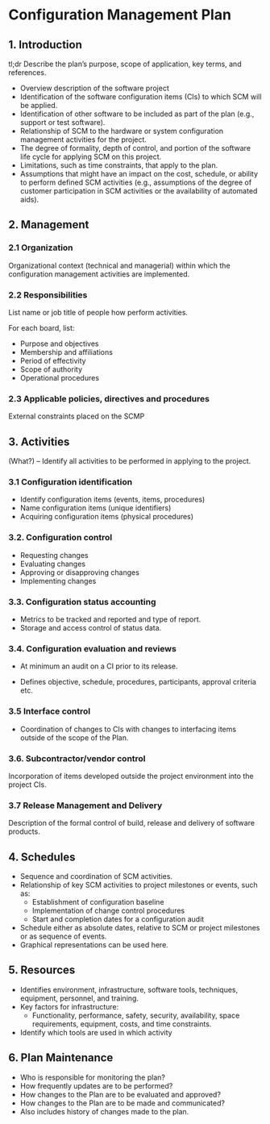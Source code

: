 # Configuration Management Plan

## 1. Introduction

tl;dr Describe the plan’s purpose, scope of application, key terms, and 
references.

- Overview description of the software project
- Identification of the software configuration items (CIs) to which SCM will be applied.
- Identification of other software to be included as part of the plan (e.g., support or test software).
- Relationship of SCM to the hardware or system configuration management activities for the project.
- The degree of formality, depth of control, and portion of the software life cycle for applying SCM on this project.
- Limitations, such as time constraints, that apply to the plan.
- Assumptions that might have an impact on the cost, schedule, or ability to perform defined SCM activities (e.g., assumptions of the degree of customer participation in SCM activities or the availability of automated aids). 

## 2. Management

### 2.1 Organization

Organizational context (technical and managerial) within which the configuration management activities are implemented. 

### 2.2 Responsibilities

List name or job title of people how perform activities.

For each board, list:

- Purpose and objectives
- Membership and affiliations
- Period of effectivity
- Scope of authority
- Operational procedures
### 2.3 Applicable policies, directives and procedures

External constraints placed on the SCMP

## 3. Activities

(What?) – Identify all activities to be performed in applying to the project.

### 3.1 Configuration identification

- Identify configuration items (events, items, procedures)
- Name configuration items (unique identifiers)
- Acquiring configuration items (physical procedures)

### 3.2. Configuration control

- Requesting changes
- Evaluating changes
- Approving or disapproving changes
- Implementing changes

### 3.3. Configuration status accounting

- Metrics to be tracked and reported and type of report.
- Storage and access control of status data.

### 3.4. Configuration evaluation and reviews

- At minimum an audit on a CI prior to its release.

- Defines objective, schedule, procedures, participants, approval criteria etc.

### 3.5 Interface control

- Coordination of changes to CIs with changes to interfacing items outside of the scope of the Plan.
### 3.6. Subcontractor/vendor control
Incorporation of items developed outside the project environment into the project CIs.
### 3.7 Release Management and Delivery
Description of the formal control of build, release and delivery of software products.
## 4. Schedules

- Sequence and coordination of SCM activities.
- Relationship of key SCM activities to project milestones or events, such as:
  - Establishment of configuration baseline
  - Implementation of change control procedures
  - Start and completion dates for a configuration audit
- Schedule either as absolute dates, relative to SCM or project milestones or as sequence of events.
- Graphical representations can be used here.

## 5. Resources

- Identifies environment, infrastructure, software tools, techniques, equipment, personnel, and training.
- Key factors for infrastructure:
  - Functionality, performance, safety, security, availability, space requirements, equipment, costs, and time constraints.
- Identify which tools are used in which activity

## 6. Plan Maintenance

- Who is responsible for monitoring the plan?
- How frequently updates are to be performed?
- How changes to the Plan are to be evaluated and approved?
- How changes to the Plan are to be made and communicated?
- Also includes history of changes made to the plan.